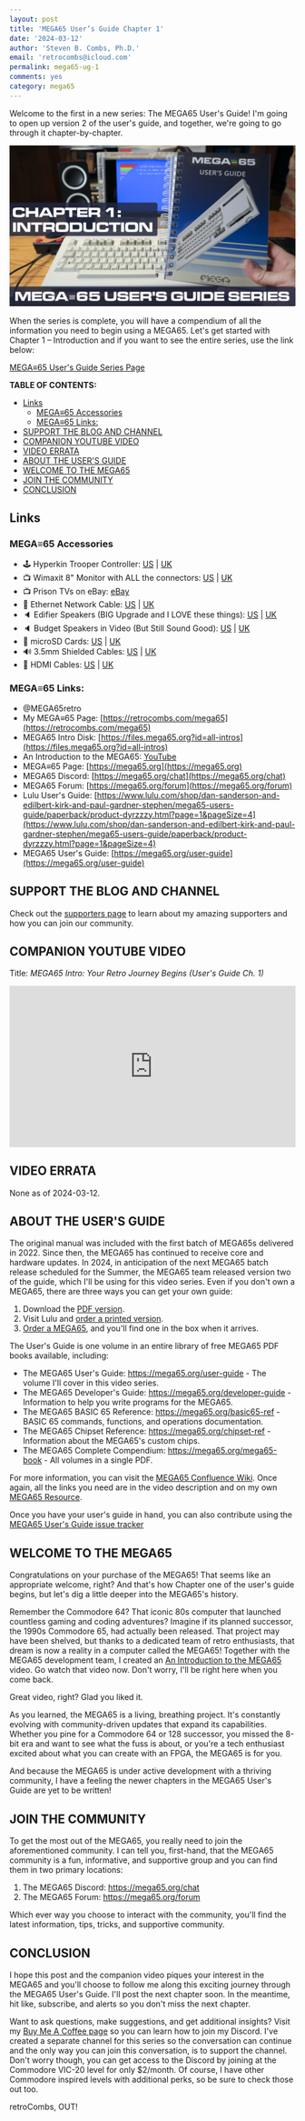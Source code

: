 ```yaml
---
layout: post
title: 'MEGA65 User’s Guide Chapter 1'
date: '2024-03-12'
author: 'Steven B. Combs, Ph.D.'
email: 'retrocombs@icloud.com'
permalink: mega65-ug-1
comments: yes
category: mega65
---
```


Welcome to the first in a new series: The MEGA65 User's Guide! I'm going to open up version 2 of the user's guide, and together, we're going to go through it chapter-by-chapter.

![MEGA65 Chapter 1 Image](/images/mega65-ug/chapter1.png)

When the series is complete, you will have a compendium of all the information you need to begin using a MEGA65. Let's get started with Chapter 1 – Introduction and if you want to see the entire series, use the link below:

[MEGA≡65 User's Guide Series Page](/mega65-users-guide.md)

**TABLE OF CONTENTS:**

- [Links](#links)
  - [MEGA≡65 Accessories](#mega65-accessories)
  - [MEGA≡65 Links:](#mega65-links)
- [SUPPORT THE BLOG AND CHANNEL](#support-the-blog-and-channel)
- [COMPANION YOUTUBE VIDEO](#companion-youtube-video)
- [VIDEO ERRATA](#video-errata)
- [ABOUT THE USER'S GUIDE](#about-the-users-guide)
- [WELCOME TO THE MEGA65](#welcome-to-the-mega65)
- [JOIN THE COMMUNITY](#join-the-community)
- [CONCLUSION](#conclusion)

## Links

### MEGA≡65 Accessories

*  🕹️ Hyperkin Trooper Controller: [US](https://amzn.to/3l1CHXj) | [UK](https://amzn.to/46U8C1I)
*  📺 Wimaxit 8" Monitor with ALL the connectors: [US](https://amzn.to/49hqLXp) | [UK](https://amzn.to/4ahbs23)
*  📺 Prison TVs on eBay: [eBay](https://ebay.us/jTv90O)
*  🛜️ Ethernet Network Cable: [US](https://amzn.to/4cEJyyB) | [UK](https://amzn.to/3VAiJWp)
*  🔈 Edifier Speakers (BIG Upgrade and I LOVE these things): [US](https://amzn.to/3vymO2G) | [UK](https://amzn.to/3TYAhKy)
*  🔈 Budget Speakers in Video (But Still Sound Good): [US](https://amzn.to/3J2PyDX) | [UK](https://amzn.to/3vvl22p)
*  🧠 microSD Cards: [US](https://amzn.to/3IYL3Kn) | [UK](https://amzn.to/3VB2f0f)
*  🔊 3.5mm Shielded Cables: [US](https://amzn.to/3VBsBPL) | [UK](https://amzn.to/3vxw9I8)
*  🚠 HDMI Cables: [US](https://amzn.to/4c2vhM9) | [UK](https://amzn.to/3xfDZ9M)

### MEGA≡65 Links:

*  @MEGA65retro
*  My MEGA≡65 Page: [https://retrocombs.com/mega65](https://retrocombs.com/mega65)
*  MEGA65 Intro Disk: [https://files.mega65.org?id=all-intros](https://files.mega65.org?id=all-intros)
*  An Introduction to the MEGA65: [YouTube](https://youtu.be/Vr9rLUQZgJI)
*  MEGA≡65 Page: [https://mega65.org](https://mega65.org)
*  MEGA65 Discord: [https://mega65.org/chat](https://mega65.org/chat)
*  MEGA65 Forum: [https://mega65.org/forum](https://mega65.org/forum)
*  Lulu User's Guide: [https://www.lulu.com/shop/dan-sanderson-and-edilbert-kirk-and-paul-gardner-stephen/mega65-users-guide/paperback/product-dyrzzzy.html?page=1&pageSize=4](https://www.lulu.com/shop/dan-sanderson-and-edilbert-kirk-and-paul-gardner-stephen/mega65-users-guide/paperback/product-dyrzzzy.html?page=1&pageSize=4)
*  MEGA65 User's Guide: [https://mega65.org/user-guide](https://mega65.org/user-guide)

## SUPPORT THE BLOG AND CHANNEL

Check out the [supporters page](/supporters) to learn about my amazing supporters and how you can join our community.

## COMPANION YOUTUBE VIDEO

Title: _MEGA65  Intro: Your Retro Journey Begins (User's Guide Ch. 1)_

<div style="position:relative;padding-top:56.25%;"><p><iframe src="https://www.youtube.com/embed/UUVOtkLP-eY?si=Y4Y5wWGr1xQ3GtBV" frameborder="0" allowfullscreen="true" mozallowfullscreen="true" webkitallowfullscreen="true" style="position:absolute;top:0;left:0;width:100%;height:100%;"></iframe></p></div>

## VIDEO ERRATA

None as of 2024-03-12.

## ABOUT THE USER'S GUIDE

The original manual was included with the first batch of MEGA65s delivered in 2022. Since then, the MEGA65 has continued to receive core and hardware updates. In 2024, in anticipation of the next MEGA65 batch release scheduled for the Summer, the MEGA65 team released version two of the guide, which I'll be using for this video series. Even if you don't own a MEGA65, there are three ways you can get your own guide:

1. Download the [PDF version](https://mega65.org/user-guide).
2. Visit Lulu and [order a printed version](https://www.lulu.com/shop/dan-sanderson-and-edilbert-kirk-and-paul-gardner-stephen/mega65-users-guide/paperback/product-dyrzzzy.html?page=1&pageSize=4).
3. [Order a MEGA65](https://shop.trenz-electronic.de/en/TE0765-06-T001CK-MEGA65-highly-advanced-C64-and-C65-compatible-8-bit-computer?c=564), and you'll find one in the box when it arrives.

The User's Guide is one volume in an entire library of free MEGA65 PDF books available, including:

- The MEGA65 User's Guide: <https://mega65.org/user-guide> - The volume I'll cover in this video series.
- The MEGA65 Developer's Guide: <https://mega65.org/developer-guide> - Information to help you write programs for the MEGA65.
- The MEGA65 BASIC 65 Reference: <https://mega65.org/basic65-ref> - BASIC 65 commands, functions, and operations documentation.
- The MEGA65 Chipset Reference: <https://mega65.org/chipset-ref> - Information about the MEGA65's custom chips.
- The MEGA65 Complete Compendium: <https://mega65.org/mega65-book> - All volumes in a single PDF.

For more information, you can visit the [MEGA65 Confluence Wiki](https://mega65.org/docs). Once again, all the links you need are in the video description and on my own [MEGA65 Resource](https://www.retrocombs.com/mega65).

Once you have your user's guide in hand, you can also contribute using the [MEGA65 User's Guide issue tracker](https://github.com/mega65/mega65-user-guide/issues)

## WELCOME TO THE MEGA65

Congratulations on your purchase of the MEGA65! That seems like an appropriate welcome, right? And that's how Chapter one of the user's guide begins, but let's dig a little deeper into the MEGA65's history.

Remember the Commodore 64? That iconic 80s computer that launched countless gaming and coding adventures? Imagine if its planned successor, the 1990s Commodore 65, had actually been released. That project may have been shelved, but thanks to a dedicated team of retro enthusiasts, that dream is now a reality in a computer called the MEGA65! Together with the MEGA65 development team, I created an [An Introduction to the MEGA65](https://youtu.be/Vr9rLUQZgJI) video. Go watch that video now. Don't worry, I'll be right here when you come back.

Great video, right? Glad you liked it.

As you learned, the MEGA65 is a living, breathing project. It's constantly evolving with community-driven updates that expand its capabilities. Whether you pine for a Commodore 64 or 128 successor, you missed the 8-bit era and want to see what the fuss is about, or you're a tech enthusiast excited about what you can create with an FPGA, the MEGA65 is for you.

And because the MEGA65 is under active development with a thriving community, I have a feeling the newer chapters in the MEGA65 User's Guide are yet to be written!

## JOIN THE COMMUNITY

To get the most out of the MEGA65, you really need to join the aforementioned community. I can tell you, first-hand, that the MEGA65 community is a fun, informative, and supportive group and you can find them in two primary locations:

1. The MEGA65 Discord: <https://mega65.org/chat>
2. The MEGA65 Forum: <https://mega65.org/forum>

Which ever way you choose to interact with the community, you'll find the latest information, tips, tricks, and supportive community.

## CONCLUSION

I hope this post and the companion video piques your interest in the MEGA65 and you'll choose to follow me along this exciting journey through the MEGA65 User's Guide. I'll post the next chapter soon. In the meantime, hit like, subscribe, and alerts so you don't miss the next chapter.

Want to ask questions, make suggestions, and get additional insights? Visit my [Buy Me A Coffee page](https://www.buymeacoffee.com/retrocombs) so you can learn how to join my Discord. I've created a separate channel for this series so the conversation can continue and the only way you can join this conversation, is to support the channel. Don't worry though, you can get access to the Discord by joining at the Commodore VIC-20 level for only $2/month. Of course, I have other Commodore inspired levels with additional perks, so be sure to check those out too.

retroCombs, OUT!